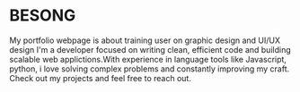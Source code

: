 # BESONG
My portfolio webpage is about training user on graphic design and UI/UX design
I'm a developer focused on writing clean, efficient code and building scalable web applictions.With experience in language tools like Javascript, python, i love solving
complex problems and constantly improving my craft. Check out my projects and feel free to reach out.
